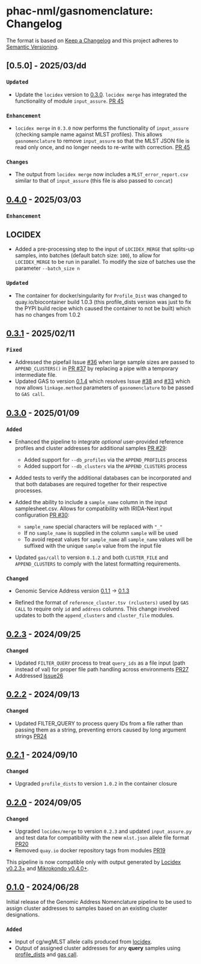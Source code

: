 # phac-nml/gasnomenclature: Changelog

The format is based on [Keep a Changelog](https://keepachangelog.com/en/1.0.0/)
and this project adheres to [Semantic Versioning](https://semver.org/spec/v2.0.0.html).

## [0.5.0] - 2025/03/dd

### `Updated`

- Update the `locidex` version to [0.3.0](https://pypi.org/project/locidex/0.3.0/). `locidex merge` has integrated the functionality of module `input_assure`. [PR 45](https://github.com/phac-nml/gasnomenclature/pull/45)

### `Enhancement`

- `locidex merge` in `0.3.0` now performs the functionality of `input_assure` (checking sample name against MLST profiles). This allows `gasnomenclature` to remove `input_assure` so that the MLST JSON file is read only once, and no longer needs to re-write with correction. [PR 45](https://github.com/phac-nml/gasnomenclature/pull/45)

### `Changes`

- The output from `locidex merge` now includes a `MLST_error_report.csv` similar to that of `input_assure` (this file is also passed to `concat`)

## [0.4.0] - 2025/03/03

### `Enhancement`

## LOCIDEX

- Added a pre-processing step to the input of `LOCIDEX_MERGE` that splits-up samples, into batches (default batch size: `100`), to allow for `LOCIDEX_MERGE` to be run in parallel. To modify the size of batches use the parameter `--batch_size n`

### `Updated`

- The container for docker/singularity for `Profile_Dist` was changed to quay.io/biocontainer build 1.0.3 (this profile_dists version was just to fix the PYPI build recipe which caused the container to not be built) which has no changes from 1.0.2

## [0.3.1] - 2025/02/11

### `Fixed`

- Addressed the pipefail Issue [#36](https://github.com/phac-nml/gasnomenclature/issues/36) when large sample sizes are passed to `APPEND_CLUSTERS()` in [PR #37](https://github.com/phac-nml/gasnomenclature/pull/37) by replacing a pipe with a temporary intermediate file.
- Updated GAS to version [0.1.4](https://github.com/phac-nml/genomic_address_service/releases/tag/0.1.4) which resolves Issue [#38](https://github.com/phac-nml/gasnomenclature/issues/38) and [#33](https://github.com/phac-nml/gasnomenclature/issues/33) which now allows `linkage.method` parameters of `gasnomenclature` to be passed to `GAS call`.

## [0.3.0] - 2025/01/09

### `Added`

- Enhanced the pipeline to integrate _optional_ user-provided reference profiles and cluster addresses for additional samples [PR #29](https://github.com/phac-nml/gasnomenclature/pull/29):
  - Added support for `--db_profiles` via the `APPEND_PROFILES` process
  - Added support for `--db_clusters` via the `APPEND_CLUSTERS` process
- Added tests to verify the additional databases can be incorporated and that both databases are required together for their respective processes.

- Added the ability to include a `sample_name` column in the input samplesheet.csv. Allows for compatibility with IRIDA-Next input configuration [PR #30](https://github.com/phac-nml/gasnomenclature/pull/30):
  - `sample_name` special characters will be replaced with `"_"`
  - If no `sample_name` is supplied in the column `sample` will be used
  - To avoid repeat values for `sample_name` all `sample_name` values will be suffixed with the unique `sample` value from the input file
- Updated `gas/call` to version `0.1.2` and both `CLUSTER_FILE` and `APPEND_CLUSTERS` to comply with the latest formatting requirements.

### `Changed`

- Genomic Service Address version [0.1.1](https://pypi.org/project/genomic-address-service/0.1.1/) -> [0.1.3](https://pypi.org/project/genomic-address-service/0.1.3/)

- Refined the format of `reference_cluster.tsv (rclusters)` used by `GAS CALL` to require only `id` and `address` columns. This change involved updates to both the `append_clusters` and `cluster_file` modules.

## [0.2.3] - 2024/09/25

### `Changed`

- Updated `FILTER_QUERY` process to treat `query_ids` as a file input (path instead of val) for proper file path handling across environments [PR27](https://github.com/phac-nml/gasnomenclature/pull/27)
- Addressed [Issue26](https://github.com/phac-nml/gasnomenclature/issues/26)

## [0.2.2] - 2024/09/13

### `Changed`

- Updated FILTER_QUERY to process query IDs from a file rather than passing them as a string, preventing errors caused by long argument strings [PR24](https://github.com/phac-nml/gasnomenclature/pull/24)

## [0.2.1] - 2024/09/10

### `Changed`

- Upgraded `profile_dists` to version `1.0.2` in the container closure

## [0.2.0] - 2024/09/05

### `Changed`

- Upgraded `locidex/merge` to version `0.2.3` and updated `input_assure.py` and test data for compatibility with the new `mlst.json` allele file format [PR20](https://github.com/phac-nml/gasnomenclature/pull/20)
- Removed `quay.io` docker repository tags from modules [PR19](https://github.com/phac-nml/gasnomenclature/pull/19)

This pipeline is now compatible only with output generated by [Locidex v0.2.3+](https://github.com/phac-nml/locidex) and [Mikrokondo v0.4.0+](https://github.com/phac-nml/mikrokondo/releases/tag/v0.4.0).

## [0.1.0] - 2024/06/28

Initial release of the Genomic Address Nomenclature pipeline to be used to assign cluster addresses to samples based on an existing cluster designations.

### `Added`

- Input of cg/wgMLST allele calls produced from [locidex](https://github.com/phac-nml/locidex).
- Output of assigned cluster addresses for any **query** samples using [profile_dists](https://github.com/phac-nml/profile_dists) and [gas call](https://github.com/phac-nml/genomic_address_service).

[0.1.0]: https://github.com/phac-nml/gasnomenclature/releases/tag/0.1.0
[0.2.0]: https://github.com/phac-nml/gasnomenclature/releases/tag/0.2.0
[0.2.1]: https://github.com/phac-nml/gasnomenclature/releases/tag/0.2.1
[0.2.2]: https://github.com/phac-nml/gasnomenclature/releases/tag/0.2.2
[0.2.3]: https://github.com/phac-nml/gasnomenclature/releases/tag/0.2.3
[0.3.0]: https://github.com/phac-nml/gasnomenclature/releases/tag/0.3.0
[0.3.1]: https://github.com/phac-nml/gasnomenclature/releases/tag/0.3.1
[0.4.0]: https://github.com/phac-nml/gasnomenclature/releases/tag/0.4.0
